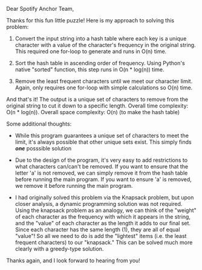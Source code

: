 Dear Spotify Anchor Team,

Thanks for this fun little puzzle! Here is my approach to solving this problem:

1. Convert the input string into a hash table where each key is a unique character with a value of the character's frequency in 
the original string.
This required one for-loop to generate and runs in O(n) time.

2. Sort the hash table in ascending order of frequency. 
Using Python's native "sorted" function, this step runs in O(n * log(n)) time.

3. Remove the least frequent characters until we meet our character limit.
Again, only requires one for-loop with simple calculations so O(n) time.

And that's it! The output is a unique set of characters to remove from the original string to cut it down to a specific length. 
Overall time complexity: O(n * log(n)).
Overall space complexity: O(n) (to make the hash table)

Some additional thoughts:

- While this program guarantees a unique set of characters to meet the limit, it's always possible that other unique sets exist. 
This simply finds ***one*** posssible solution

- Due to the design of the program, it's very easy to add restrictions to what characters can/can't be removed. If you want to ensure 
that the letter 'a' is not removed, we can simply remove it from the hash table before running the main program. If you want to ensure 'a' is removed, we remove it before running the main program.

- I had originally solved this problem via the Knapsack problem, but upon closer analysis, a dynamic programming solution was not required. 
Using the knapsack problem as an analogy, we can think of the "weight" of each character as the frequency with which it appears in the string, and the "value" of each character as the length it adds to our final set. Since each character has the same length (1), they are all of equal "value"! So all we need to do is add the "lightest" items (i.e. the least frequent characters) to our "knapsack." This can be solved much more clearly with a greedy-type solution.

Thanks again, and I look forward to hearing from you!
 
